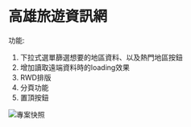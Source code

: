 # 高雄旅遊資訊網

功能:
1. 下拉式選單篩選想要的地區資料、以及熱門地區按鈕
2. 增加讀取遠端資料時的loading效果
3. RWD排版
4. 分頁功能
5. 置頂按鈕


![專案快照](https://i.postimg.cc/xTk0nwc4/image.jpg)
